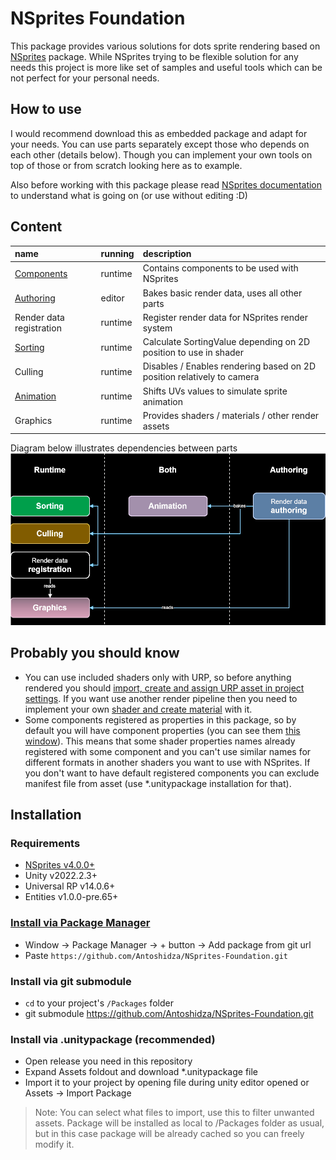 ﻿# NSprites Foundation
This package provides various solutions for dots sprite rendering based on [NSprites](https://github.com/Antoshidza/NSprites) package. While NSprites trying to be flexible solution for any needs this project is more like set of samples and useful tools which can be not perfect for your personal needs.

## How to use
I would recommend download this as embedded package and adapt for your needs. You can use parts separately except those who depends on each other (details below). Though you can implement your own tools on top of those or from scratch looking here as to example.

Also before working with this package please read [NSprites documentation](https://github.com/Antoshidza/NSprites/wiki) to understand what is going on (or use without editing :D)

## Content
| **name**                                                                                  | **running** | description                                                            |
|:------------------------------------------------------------------------------------------|:------------|:-----------------------------------------------------------------------|
| [Components](https://github.com/Antoshidza/NSprites-Foundation/tree/main/Base/Components) | runtime     | Contains components to be used with NSprites                           |
| [Authoring](About/AuthoringWorkflow.md)                                                   | editor      | Bakes basic render data, uses all other parts                          |
| Render data registration                                                                  | runtime     | Register render data for NSprites render system                        |
| [Sorting](About/Sorting.md)                                                               | runtime     | Calculate SortingValue depending on 2D position to use in shader       |
| Culling                                                                                   | runtime     | Disables / Enables rendering based on 2D position relatively to camera |
| [Animation](About/Animation.md)                                                           | runtime     | Shifts UVs values to simulate sprite animation                         |
| Graphics                                                                                  | runtime     | Provides shaders / materials / other render assets                     |

Diagram below illustrates dependencies between parts
<img src="About/NSprites-Foundation-Map.drawio.svg" width="800"/>

## Probably you should know
* You can use included shaders only with URP, so before anything rendered you should [import, create and assign URP asset in project settings](https://docs.unity3d.com/Packages/com.unity.render-pipelines.universal@14.0/manual/InstallingAndConfiguringURP.html).
If you want use another render pipeline then you need to implement your own [shader and create material](https://github.com/Antoshidza/NSprites/wiki/Prepare-compatible-material) with it.
* Some components registered as properties in this package, so by default you will have component properties (you can see them [this window](https://github.com/Antoshidza/NSprites/wiki/Debug-NSprites-data)).
This means that some shader properties names already registered with some component and you can't use similar names for different formats in another shaders you want to use with NSprites.
If you don't want to have default registered components you can exclude manifest file from asset (use *.unitypackage installation for that).

## Installation
### Requirements
* [NSprites v4.0.0+](https://github.com/Antoshidza/NSprites)
* Unity v2022.2.3+
* Universal RP v14.0.6+
* Entities v1.0.0-pre.65+

### [Install via Package Manager](https://docs.unity3d.com/2021.3/Documentation/Manual/upm-ui-giturl.html)
* Window -> Package Manager -> + button -> Add package from git url
* Paste `https://github.com/Antoshidza/NSprites-Foundation.git`
### Install via git submodule
* `cd` to your project's `/Packages` folder
* git submodule https://github.com/Antoshidza/NSprites-Foundation.git
### Install via .unitypackage (recommended)
* Open release you need in this repository
* Expand Assets foldout and download *.unitypackage file
* Import it to your project by opening file during unity editor opened or Assets -> Import Package
> Note: You can select what files to import, use this to filter unwanted assets. Package will be installed
as local to /Packages folder as usual, but in this case package will be already cached so you can freely modify it.
